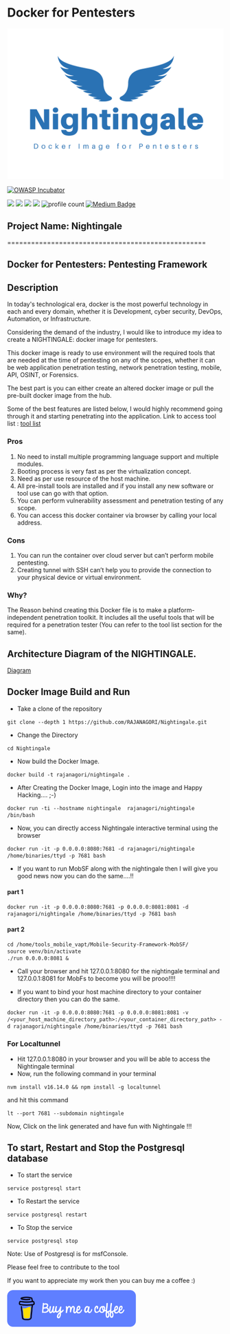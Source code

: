 # Docker for Pentesters

![Nightingale Logo](https://raw.githubusercontent.com/OWASP/www-project-nightingale/main/assets/images/Nightingale.png)

[![OWASP Incubator](https://img.shields.io/badge/owasp-incubator-blue.svg)](https://www.owasp.org/index.php/Category:OWASP_Project#tab=Project_Inventory)

![](https://img.shields.io/github/followers/RAJANAGORI?style=social)
![](https://img.shields.io/github/stars/RAJANAGORI?style=social)
[![](https://img.shields.io/badge/-Follow-black?style=social&logo=Linkedin)](https://www.linkedin.com/in/raja-nagori/) [![](https://img.shields.io/twitter/follow/RajaNagori7?style=social&label=Follow)](https://twitter.com/RajaNagori7)
![profile count](https://komarev.com/ghpvc/?username=www-project-nightingale&color=blue)
[![Medium Badge](https://img.shields.io/badge/-@rajanagori-03a57a?style=flat-square&labelColor=000000&logo=Medium&link=https://medium.com/@rajanagori)](https://medium.com/@rajanagori)

## Project Name: Nightingale
==================================================
## Docker for Pentesters: Pentesting Framework 

## Description
In today's technological era, docker is the most powerful technology in each and every domain, whether it is Development, cyber security, DevOps, Automation, or Infrastructure.

Considering the demand of the industry, I would like to introduce my idea to create a NIGHTINGALE: docker image for pentesters.

This docker image is ready to use environment will the required tools that are needed at the time of pentesting on any of the scopes, whether it can be web application penetration testing, network penetration testing, mobile, API, OSINT, or Forensics.

The best part is you can either create an altered docker image or pull the pre-built docker image from the hub.

Some of the best features are listed below, I would highly recommend going through it and starting penetrating into the application.
Link to access tool list : [tool list](https://owasp.org/www-project-nightingale/)

### Pros
1.	No need to install multiple programming language support and multiple modules.
2.	Booting process is very fast as per the virtualization concept.
3.	Need as per use resource of the host machine.
4.	All pre-install tools are installed and if you install any new software or tool use can go with that option.
5.	You can perform vulnerability assessment and penetration testing of any scope.
6.	You can access this docker container via browser by calling your local address.

### Cons
1.  You can run the container over cloud server but can’t perform mobile pentesting.
2.  Creating tunnel with SSH can’t help you to provide the connection to your physical device or virtual environment.

### Why? 
The Reason behind creating this Docker file is to make a platform-independent penetration toolkit. It includes all the useful tools that will be required for a penetration tester
(You can refer to the tool list section for the same).

## Architecture Diagram of the NIGHTINGALE.
[Diagram](https://github.com/RAJANAGORI/Nightingale/blob/main/assets/images/architecture.jpg)

## Docker Image Build and Run 
- Take a clone of the repository
```
git clone --depth 1 https://github.com/RAJANAGORI/Nightingale.git
```
- Change the Directory
```
cd Nightingale
```
- Now build the Docker Image.
```
docker build -t rajanagori/nightingale .
```
- After Creating the Docker Image, Login into the image and Happy Hacking.... ;-)
```
docker run -ti --hostname nightingale  rajanagori/nightingale /bin/bash
```
- Now, you can directly access Nightingale interactive terminal using the browser
```
docker run -it -p 0.0.0.0:8080:7681 -d rajanagori/nightingale /home/binaries/ttyd -p 7681 bash
```
- If you want to run MobSF along with the nightingale then I will give you good news now you can do the same....!!
#### part 1
```
docker run -it -p 0.0.0.0:8080:7681 -p 0.0.0.0:8081:8081 -d rajanagori/nightingale /home/binaries/ttyd -p 7681 bash
```
#### part 2
```
cd /home/tools_mobile_vapt/Mobile-Security-Framework-MobSF/
source venv/bin/activate
./run 0.0.0.0:8081 &
```
- Call your browser and hit 127.0.0.1:8080 for the nightingale terminal and 127.0.0.1:8081 for MobFs to become you will be prooo!!!!

- If you want to bind your host machine directory to your container directory then you can do the same.
```
docker run -it -p 0.0.0.0:8080:7681 -p 0.0.0.0:8081:8081 -v /<your_host_machine_directory_path>:/<your_container_directory_path> -d rajanagori/nightingale /home/binaries/ttyd -p 7681 bash
```

### For Localtunnel
- Hit 127.0.0.1:8080 in your browser and you will be able to access the Nightingale terminal
- Now, run the following command in your terminal
```
nvm install v16.14.0 && npm install -g localtunnel
```
and hit this command
```
lt --port 7681 --subdomain nightingale
```
Now, Click on the link generated and have fun with Nightingale !!!
## To start, Restart and Stop the Postgresql database 
- To start the service
```
service postgresql start
```
- To Restart the service
```
service postgresql restart
```
- To Stop the service
```
service postgresql stop
```
Note: Use of Postgresql is for msfConsole.

Please feel free to contribute to the tool


If you want to appreciate my work then you can buy me a coffee :)<br>

<a href="https://www.buymeacoffee.com/rajanagori"><img src="assets\images\blue-button.png" hight=100px; width=300px ></a>
